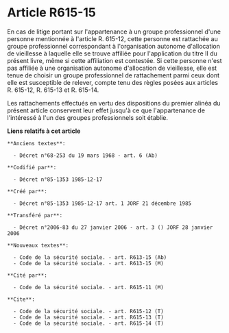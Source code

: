 # Article R615-15

En cas de litige portant sur l'appartenance à un groupe professionnel d'une personne mentionnée à l'article R. 615-12, cette
personne est rattachée au groupe professionnel correspondant à l'organisation autonome d'allocation de vieillesse à laquelle
elle se trouve affiliée pour l'application du titre II du présent livre, même si cette affiliation est contestée. Si cette
personne n'est pas affiliée à une organisation autonome d'allocation de vieillesse, elle est tenue de choisir un groupe
professionnel de rattachement parmi ceux dont elle est susceptible de relever, compte tenu des règles posées aux articles R.
615-12, R. 615-13 et R. 615-14. 

Les rattachements effectués en vertu des dispositions du premier alinéa du présent article conservent leur effet jusqu'à ce
que l'appartenance de l'intéressé à l'un des groupes professionnels soit établie.

**Liens relatifs à cet article**

	**Anciens textes**:

	  - Décret n°68-253 du 19 mars 1968 - art. 6 (Ab)

	**Codifié par**:

	  - Décret n°85-1353 1985-12-17

	**Créé par**:

	  - Décret n°85-1353 1985-12-17 art. 1 JORF 21 décembre 1985

	**Transféré par**:

	  - Décret n°2006-83 du 27 janvier 2006 - art. 3 () JORF 28 janvier 2006

	**Nouveaux textes**:

	  - Code de la sécurité sociale. - art. R613-15 (Ab)
	  - Code de la sécurité sociale. - art. R613-15 (M)

	**Cité par**:

	  - Code de la sécurité sociale. - art. R615-11 (M)

	**Cite**:

	  - Code de la sécurité sociale. - art. R615-12 (T)
	  - Code de la sécurité sociale. - art. R615-13 (T)
	  - Code de la sécurité sociale. - art. R615-14 (T)
